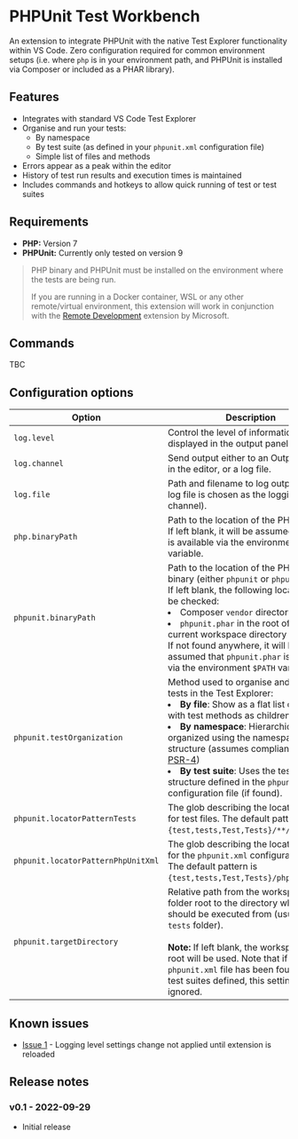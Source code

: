 # PHPUnit Test Workbench

An extension to integrate PHPUnit with the native Test Explorer functionality within VS Code. Zero configuration required for common environment setups (i.e. where `php` is in your environment path, and PHPUnit is installed via Composer or included as a PHAR library).

## Features
* Integrates with standard VS Code Test Explorer
* Organise and run your tests:
  * By namespace
  * By test suite (as defined in your `phpunit.xml` configuration file)
  * Simple list of files and methods
* Errors appear as a peak within the editor
* History of test run results and execution times is maintained
* Includes commands and hotkeys to allow quick running of test or test suites

## Requirements
* __PHP:__ Version 7
* __PHPUnit:__ Currently only tested on version 9

>PHP binary and PHPUnit must be installed on the environment where the tests are being run. 
>
>If you are running in a Docker container, WSL or any other remote/virtual environment, this extension will work in conjunction with the [Remote Development](https://marketplace.visualstudio.com/items?itemName=ms-vscode-remote.vscode-remote-extensionpack) extension by Microsoft.

## Commands
TBC

## Configuration options
|Option|Description|
|------|-----------|
|`log.level`|Control the level of information displayed in the output panel.|
|`log.channel`|Send output either to an Output panel in the editor, or a log file.|
|`log.file`|Path and filename to log output to (if log file is chosen as the logging channel).|
|`php.binaryPath`|Path to the location of the PHP binary. If left blank, it will be assumed that `php` is available via the environment `$PATH` variable.|
|`phpunit.binaryPath`|Path to the location of the PHPUnit binary (either `phpunit` or `phpunit.phar`). If left blank, the following locations will be checked: <li>Composer `vendor` directory</li><li>`phpunit.phar` in the root of the current workspace directory</li>If not found anywhere, it will be assumed that `phpunit.phar` is available via the environment `$PATH` variable.|
|`phpunit.testOrganization`|Method used to organise and display tests in the Test Explorer:<li>__By file__: Show as a flat list of files, with test methods as children</li><li>__By namespace__: Hierarchical display, organized using the namespace structure (assumes compliance with [PSR-4](https://www.php-fig.org/psr/psr-4/))</li><li>__By test suite__: Uses the test suite structure defined in the `phpunit.xml` configuration file (if found).</li>|
|`phpunit.locatorPatternTests`|The glob describing the location to look for test files. The default pattern is `{test,tests,Test,Tests}/**/*Test.php`.|
|`phpunit.locatorPatternPhpUnitXml`|The glob describing the location to look for the `phpunit.xml` configuration file. The default pattern is `{test,tests,Test,Tests}/phpunit.xml`.|
|`phpunit.targetDirectory`|Relative path from the workspace folder root to the directory where tests should be executed from (usually the `tests` folder). <br><br>__Note:__ If left blank, the workspace folder root will be used. Note that if a `phpunit.xml` file has been found with test suites defined, this setting is ignored.|

## Known issues
* [Issue 1](https://github.com/chiefmyron/phpunit-test-workbench/issues/1) - Logging level settings change not applied until extension is reloaded

## Release notes
### v0.1 - 2022-09-29
* Initial release
